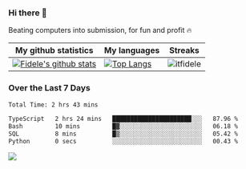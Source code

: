 ### Hi there 👋
<p>Beating computers into submission, for fun and profit 🔥</p>

|My github statistics|My languages|Streaks|
|-|-|-|
|[![Fidele's github stats](https://github-readme-stats.vercel.app/api?username=itfidele&count_private=true&show_icons=true&theme=dark&hide_title=true)](https://github.com/itfidele)|[![Top Langs](https://github-readme-stats.vercel.app/api/top-langs/?username=itfidele&show_icons=true&langs_count=8&theme=dark&layout=compact&hide_title=true)](https://github.com/itfidele)|![itfidele](https://github-readme-streak-stats.herokuapp.com/?user=itfidele&theme=dark)

### Over the Last 7 Days
<!--START_SECTION:waka-->

```txt
Total Time: 2 hrs 43 mins

TypeScript   2 hrs 24 mins   ██████████████████████░░░   87.96 %
Bash         10 mins         █▓░░░░░░░░░░░░░░░░░░░░░░░   06.18 %
SQL          8 mins          █▒░░░░░░░░░░░░░░░░░░░░░░░   05.42 %
Python       0 secs          ░░░░░░░░░░░░░░░░░░░░░░░░░   00.43 %
```

<!--END_SECTION:waka-->



![](https://komarev.com/ghpvc/?username=itfidele)
